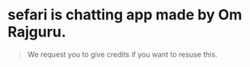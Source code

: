# sefari is chatting app made by Om Rajguru.

> We request you to give credits if you want to resuse this.
